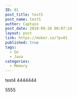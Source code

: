 ```yaml
---
ID: 81
post_title: test5
post_name: test5
author: Captain
post_date: 2018-09-26 00:07:24
layout: post
link: https://moker.io/?p=81
published: true
tags:
  - Go
  - Java
categories:
  - Memory
---
```

test4
4444444
<!--more-->
5555
